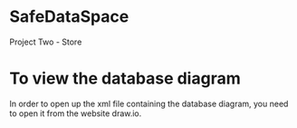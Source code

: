 # SafeDataSpace
Project Two - Store

# To view the database diagram
In order to open up the xml file containing the database diagram,  you need to open it from the website draw.io.
